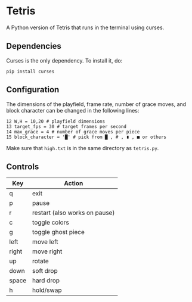 # Tetris
A Python version of Tetris that runs in the terminal using curses.

## Dependencies
Curses is the only dependency. To install it, do:
```
pip install curses
```

## Configuration
The dimensions of the playfield, frame rate, number of grace moves, and block character can be changed in the following lines:
```
12 W,H = 10,20 # playfield dimensions
13 target_fps = 30 # target frames per second
14 max_grace = 4 # number of grace moves per piece
15 block_character = '█' # pick from █ , # , ∎ , ■ or others
```
Make sure that `high.txt` is in the same directory as `tetris.py`.

## Controls
|Key|Action|
|---|------|
|q|exit|
|p|pause|
|r|restart (also works on pause)|
|c|toggle colors|
|g|toggle ghost piece|
|left|move left|
|right|move right|
|up|rotate|
|down|soft drop|
|space|hard drop|
|h|hold/swap|
